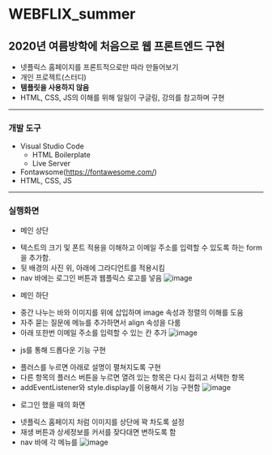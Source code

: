 # WEBFLIX_summer
2020년 여름방학에 처음으로 웹 프론트엔드 구현
------

* 넷플릭스 홈페이지를 프론트적으로만 따라 만들어보기
* 개인 프로젝트(스터디)
* **템플릿을 사용하지 않음**
* HTML, CSS, JS의 이해를 위해 일일이 구글링, 강의를 참고하며 구현

-------------------

### 개발 도구
- Visual Studio Code
  - HTML Boilerplate
  - Live Server
- Fontawsome(https://fontawesome.com/)
- HTML, CSS, JS

-------------------
### 실행화면

* 메인 상단
- 텍스트의 크기 및 폰트 적용을 이해하고 이메일 주소를 입력할 수 있도록 하는 form을 추가함.
- 뒷 배경의 사진 위, 아래에 그라디언트를 적용시킴
- nav 바에는 로그인 버튼과 웹플릭스 로고를 넣음
![image](https://user-images.githubusercontent.com/62641359/123269194-b7e4a800-d539-11eb-8382-fdb201fefdfc.png)

* 메인 하단
- 중간 나누는 바와 이미지를 위에 삽입하며 image 속성과 정렬의 이해를 도움
- 자주 묻는 질문에 메뉴를 추가하면서 align 속성을 다룸
- 아래 또한번 이메일 주소를 입력할 수 있는 칸 추가
![image](https://user-images.githubusercontent.com/62641359/123270093-8c15f200-d53a-11eb-9e5c-731c7e0e71f6.png)

* js를 통해 드롭다운 기능 구현
- 플러스를 누르면 아래로 설명이 펼쳐지도록 구현
- 다른 항목의 플러스 버튼을 누르면 열려 있는 항목은 다시 접히고 서택한 항목
- addEventListener와 style.display를 이용해서 기능 구현함
![image](https://user-images.githubusercontent.com/62641359/123270974-545b7a00-d53b-11eb-9cf6-c90e16468125.png)

* 로그인 했을 때의 화면
- 넷플릭스 홈페이지 처럼 이미지를 상단에 꽉 차도록 설정
- 재생 버튼과 상세정보를 커서를 잦다대면 변하도록 함
- nav 바에 각 메뉴를 
![image](https://user-images.githubusercontent.com/62641359/123276836-80c5c500-d540-11eb-9bca-1a6cd24ec8ef.png)

